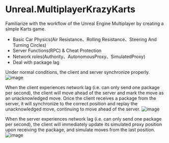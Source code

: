 # Unreal.MultiplayerKrazyKarts
Familiarize with the workflow of the Unreal Engine Multiplayer by creating a simple Karts game.

* Basic Car Physics(Air Resistance、Rolling Resistance、Steering And Turning Circles)
* Server Functions(RPC) & Cheat Protection
* Network roles(Authority、AutonomousProxy、SimulatedProxy)
* Deal with package lag

Under normal conditions, the client and server synchronize properly.
![image](https://github.com/orenccl/Unreal.MultiplayerKrazyKarts/blob/main/Preview/NormalCondition.gif)

When the client experiences network lag (i.e. can only send one package per second), the client will move ahead of the server and mark the move as an unacknowledged move. Once the client receives a package from the server, it will synchronize to the correct position and replay the unacknowledged move, continuing to move ahead of the server.
![image](https://github.com/orenccl/Unreal.MultiplayerKrazyKarts/blob/main/Preview/ClientLag.gif)

When the server experiences network lag (i.e. can only send one package per second), the client will immediately update its simulated proxy position upon receiving the package, and simulate moves from the last position.
![image](https://github.com/orenccl/Unreal.MultiplayerKrazyKarts/blob/main/Preview/ServerNetLag.gif)
